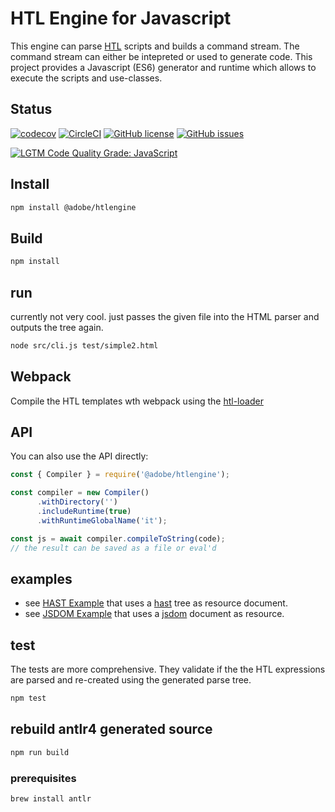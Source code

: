 # HTL Engine for Javascript

This engine can parse [HTL](https://github.com/Adobe-Marketing-Cloud/htl-spec) scripts and builds a command stream. The command stream can either be intepreted or used to generate code. This project provides a Javascript (ES6) generator and runtime which allows to execute the scripts and use-classes.

## Status

[![codecov](https://img.shields.io/codecov/c/github/adobe/htlengine.svg)](https://codecov.io/gh/adobe/htlengine)
[![CircleCI](https://img.shields.io/circleci/project/github/adobe/htlengine.svg)](https://circleci.com/gh/adobe/htlengine)
[![GitHub license](https://img.shields.io/github/license/adobe/htlengine.svg)](https://github.com/adobe/htlengine/blob/main/LICENSE.txt)
[![GitHub issues](https://img.shields.io/github/issues/adobe/htlengine.svg)](https://github.com/adobe/htlengine/issues)

[![LGTM Code Quality Grade: JavaScript](https://img.shields.io/lgtm/grade/javascript/g/adobe/htlengine.svg?logo=lgtm&logoWidth=18)](https://lgtm.com/projects/g/adobe/htlengine)

## Install

```bash
npm install @adobe/htlengine
```

## Build

```bash
npm install
```

## run

currently not very cool. just passes the given file into the HTML parser and outputs the tree again.

```bash
node src/cli.js test/simple2.html
```

## Webpack

Compile the HTL templates wth webpack using the [htl-loader](https://github.com/backflip/htl-loader)

## API

You can also use the API directly:

```javascript
const { Compiler } = require('@adobe/htlengine');

const compiler = new Compiler()
      .withDirectory('')
      .includeRuntime(true)
      .withRuntimeGlobalName('it');

const js = await compiler.compileToString(code);
// the result can be saved as a file or eval'd
```

## examples

- see [HAST Example](./examples/hast/index.js) that uses a [hast](https://github.com/syntax-tree/hast) tree as resource document.
- see [JSDOM Example](./examples/jsdom/index.js) that uses a [jsdom](https://github.com/jsdom/jsdom) document as resource.

## test

The tests are more comprehensive. They validate if the the HTL expressions are parsed and re-created using the generated parse tree.

```bash
npm test
```

## rebuild antlr4 generated source

```bash
npm run build
```

### prerequisites

```bash
brew install antlr
```

